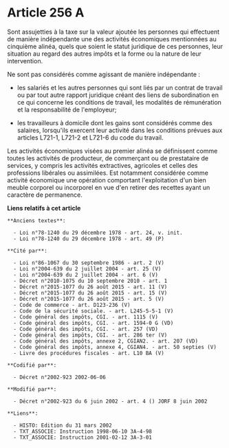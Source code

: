 # Article 256 A

Sont assujetties à la taxe sur la valeur ajoutée les personnes qui effectuent de manière indépendante une des activités
économiques mentionnées au cinquième alinéa, quels que soient le statut juridique de ces personnes, leur situation au regard
des autres impôts et la forme ou la nature de leur intervention.

Ne sont pas considérés comme agissant de manière indépendante :

- les salariés et les autres personnes qui sont liés par un contrat de travail ou par tout autre rapport juridique créant des
liens de subordination en ce qui concerne les conditions de travail, les modalités de rémunération et la responsabilité de
l'employeur;

- les travailleurs à domicile dont les gains sont considérés comme des salaires, lorsqu'ils exercent leur activité dans les
conditions prévues aux articles L721-1, L721-2 et L721-6 du code du travail.

Les activités économiques visées au premier alinéa se définissent comme toutes les activités de producteur, de commerçant ou
de prestataire de services, y compris les activités extractives, agricoles et celles des professions libérales ou assimilées.
Est notamment considérée comme activité économique une opération comportant l'exploitation d'un bien meuble corporel ou
incorporel en vue d'en retirer des recettes ayant un caractère de permanence.

**Liens relatifs à cet article**

	**Anciens textes**:

	  - Loi n°78-1240 du 29 décembre 1978 - art. 24, v. init.
	  - Loi n°78-1240 du 29 décembre 1978 - art. 49 (P)

	**Cité par**:

	  - Loi n°86-1067 du 30 septembre 1986 - art. 2 (V)
	  - Loi n°2004-639 du 2 juillet 2004 - art. 25 (V)
	  - Loi n°2004-639 du 2 juillet 2004 - art. 6 (V)
	  - Décret n°2010-1075 du 10 septembre 2010 - art. 1
	  - Décret n°2015-1077 du 26 août 2015 - art. 11 (V)
	  - Décret n°2015-1077 du 26 août 2015 - art. 15 (V)
	  - Décret n°2015-1077 du 26 août 2015 - art. 5 (V)
	  - Code de commerce - art. D123-236 (V)
	  - Code de la sécurité sociale. - art. L245-5-5-1 (V)
	  - Code général des impôts, CGI. - art. 1115 (V)
	  - Code général des impôts, CGI. - art. 1594-0 G (VD)
	  - Code général des impôts, CGI. - art. 257 (VD)
	  - Code général des impôts, CGI. - art. 286 ter (V)
	  - Code général des impôts, annexe 2, CGIAN2. - art. 207 (VD)
	  - Code général des impôts, annexe 4, CGIAN4. - art. 50 septies (V)
	  - Livre des procédures fiscales - art. L10 BA (V)

	**Codifié par**:

	  - Décret n°2002-923 2002-06-06

	**Modifié par**:

	  - Décret n°2002-923 du 6 juin 2002 - art. 4 () JORF 8 juin 2002

	**Liens**:

	  - HISTO: Edition du 31 mars 2002
	  - TXT_ASSOCIE: Instruction 1998-06-10 3A-4-98
	  - TXT_ASSOCIE: Instruction 2001-02-12 3A-3-01
